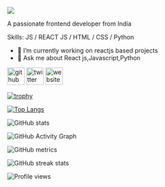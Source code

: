 ![](https://user-images.githubusercontent.com/66460324/116411923-cd986280-a853-11eb-8bc9-97b2506fbff8.jpg)

 A passionate frontend developer from India

Skills:  JS / REACT JS / HTML / CSS / Python

- 🔭 I’m currently working on reactjs based projects
- 💬 Ask me about React js,Javascript,Python


[<img src='https://cdn.jsdelivr.net/npm/simple-icons@3.0.1/icons/github.svg' alt='github' height='40'>](https://github.com/Anasooya2601)  [<img src='https://cdn.jsdelivr.net/npm/simple-icons@3.0.1/icons/twitter.svg' alt='twitter' height='40'>](https://twitter.com/anasooyad)  [<img src='https://cdn.jsdelivr.net/npm/simple-icons@3.0.1/icons/icloud.svg' alt='website' height='40'>](anasooya.netlify.app)  

[![trophy](https://github-profile-trophy.vercel.app/?username=Anasooya2601)](https://github.com/ryo-ma/github-profile-trophy)

[![Top Langs](https://github-readme-stats.vercel.app/api/top-langs/?username=Anasooya2601)](https://github.com/anuraghazra/github-readme-stats)

![GitHub stats](https://github-readme-stats.vercel.app/api?username=Anasooya2601&show_icons=true)  

![GitHub Activity Graph](https://activity-graph.herokuapp.com/graph?username=Anasooya2601)  

![GitHub metrics](https://metrics.lecoq.io/Anasooya2601)  

![GitHub streak stats](https://github-readme-streak-stats.herokuapp.com/?user=Anasooya2601)  

![Profile views](https://gpvc.arturio.dev/Anasooya2601)  



